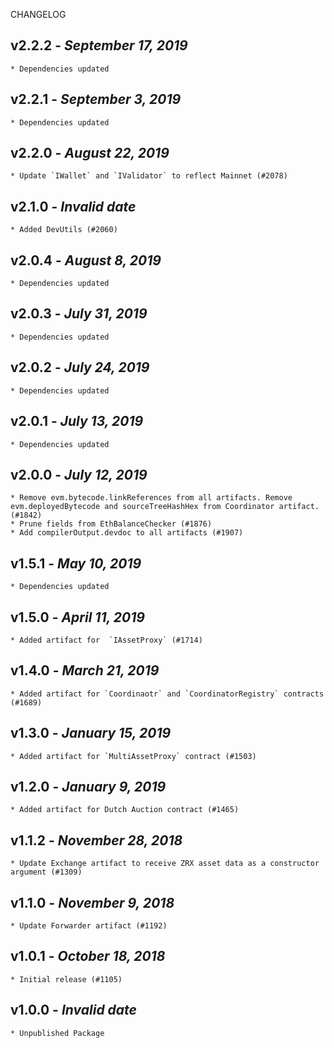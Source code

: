 <!--
changelogUtils.file is auto-generated using the monorepo-scripts package. Don't edit directly.
Edit the package's CHANGELOG.json file only.
-->

CHANGELOG

## v2.2.2 - _September 17, 2019_

    * Dependencies updated

## v2.2.1 - _September 3, 2019_

    * Dependencies updated

## v2.2.0 - _August 22, 2019_

    * Update `IWallet` and `IValidator` to reflect Mainnet (#2078)

## v2.1.0 - _Invalid date_

    * Added DevUtils (#2060)

## v2.0.4 - _August 8, 2019_

    * Dependencies updated

## v2.0.3 - _July 31, 2019_

    * Dependencies updated

## v2.0.2 - _July 24, 2019_

    * Dependencies updated

## v2.0.1 - _July 13, 2019_

    * Dependencies updated

## v2.0.0 - _July 12, 2019_

    * Remove evm.bytecode.linkReferences from all artifacts. Remove evm.deployedBytecode and sourceTreeHashHex from Coordinator artifact. (#1842)
    * Prune fields from EthBalanceChecker (#1876)
    * Add compilerOutput.devdoc to all artifacts (#1907)

## v1.5.1 - _May 10, 2019_

    * Dependencies updated

## v1.5.0 - _April 11, 2019_

    * Added artifact for  `IAssetProxy` (#1714)

## v1.4.0 - _March 21, 2019_

    * Added artifact for `Coordinaotr` and `CoordinatorRegistry` contracts (#1689)

## v1.3.0 - _January 15, 2019_

    * Added artifact for `MultiAssetProxy` contract (#1503)

## v1.2.0 - _January 9, 2019_

    * Added artifact for Dutch Auction contract (#1465)

## v1.1.2 - _November 28, 2018_

    * Update Exchange artifact to receive ZRX asset data as a constructor argument (#1309)

## v1.1.0 - _November 9, 2018_

    * Update Forwarder artifact (#1192)

## v1.0.1 - _October 18, 2018_

    * Initial release (#1105)

## v1.0.0 - _Invalid date_

    * Unpublished Package
